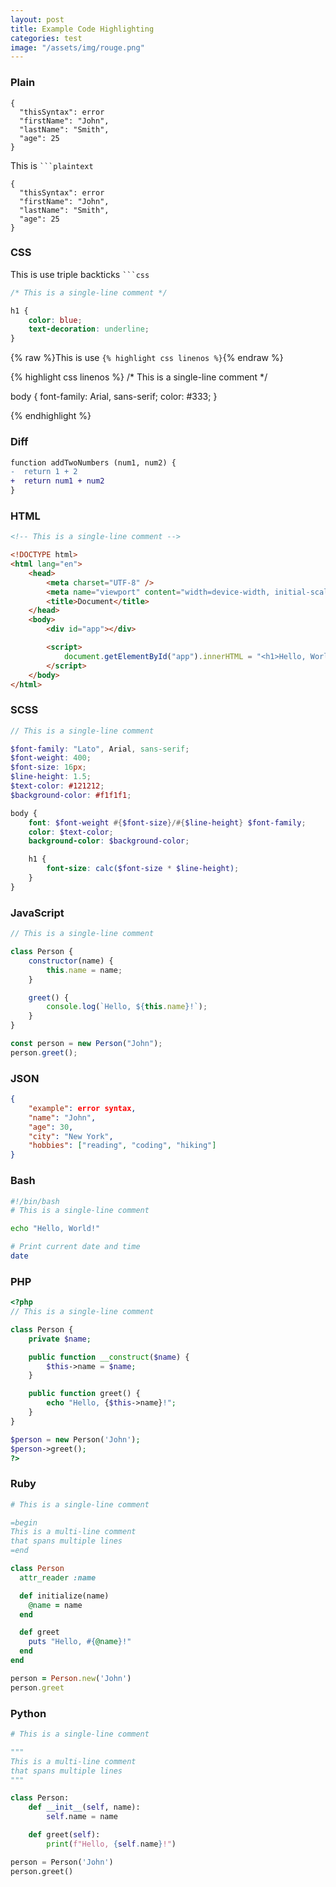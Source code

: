 ```yaml
---
layout: post
title: Example Code Highlighting
categories: test
image: "/assets/img/rouge.png"
---
```

<!-- markdownlint-disable -->

### Plain

```plain
{
  "thisSyntax": error
  "firstName": "John",
  "lastName": "Smith",
  "age": 25
}
```

This is <code>```plaintext</code>

```
{
  "thisSyntax": error
  "firstName": "John",
  "lastName": "Smith",
  "age": 25
}
```

### CSS

This is use triple backticks <code>```css</code>

```css
/* This is a single-line comment */

h1 {
    color: blue;
    text-decoration: underline;
}
```

{% raw %}This is use `{% highlight css linenos %}`{% endraw %}

{% highlight css linenos %}
/* This is a single-line comment */

body {
    font-family: Arial, sans-serif;
    color: #333;
}

{% endhighlight %}

### Diff

```diff
function addTwoNumbers (num1, num2) {
-  return 1 + 2
+  return num1 + num2
}
```
<!-- {:.no_lineno} -->

### HTML

```html
<!-- This is a single-line comment -->

<!DOCTYPE html>
<html lang="en">
    <head>
        <meta charset="UTF-8" />
        <meta name="viewport" content="width=device-width, initial-scale=1.0" />
        <title>Document</title>
    </head>
    <body>
        <div id="app"></div>

        <script>
            document.getElementById("app").innerHTML = "<h1>Hello, World!</h1>";
        </script>
    </body>
</html>
```

### SCSS

```scss
// This is a single-line comment

$font-family: "Lato", Arial, sans-serif;
$font-weight: 400;
$font-size: 16px;
$line-height: 1.5;
$text-color: #121212;
$background-color: #f1f1f1;

body {
    font: $font-weight #{$font-size}/#{$line-height} $font-family;
    color: $text-color;
    background-color: $background-color;

    h1 {
        font-size: calc($font-size * $line-height);
    }
}
```

### JavaScript

```javascript
// This is a single-line comment

class Person {
    constructor(name) {
        this.name = name;
    }

    greet() {
        console.log(`Hello, ${this.name}!`);
    }
}

const person = new Person("John");
person.greet();
```

### JSON

```json
{
    "example": error syntax,
    "name": "John",
    "age": 30,
    "city": "New York",
    "hobbies": ["reading", "coding", "hiking"]
}
```

### Bash

```bash
#!/bin/bash
# This is a single-line comment

echo "Hello, World!"

# Print current date and time
date
```

### PHP

```php
<?php
// This is a single-line comment

class Person {
    private $name;

    public function __construct($name) {
        $this->name = $name;
    }

    public function greet() {
        echo "Hello, {$this->name}!";
    }
}

$person = new Person('John');
$person->greet();
?>
```

### Ruby

```ruby
# This is a single-line comment

=begin
This is a multi-line comment
that spans multiple lines
=end

class Person
  attr_reader :name

  def initialize(name)
    @name = name
  end

  def greet
    puts "Hello, #{@name}!"
  end
end

person = Person.new('John')
person.greet
```

### Python

```python
# This is a single-line comment

"""
This is a multi-line comment
that spans multiple lines
"""

class Person:
    def __init__(self, name):
        self.name = name

    def greet(self):
        print(f"Hello, {self.name}!")

person = Person('John')
person.greet()

```
